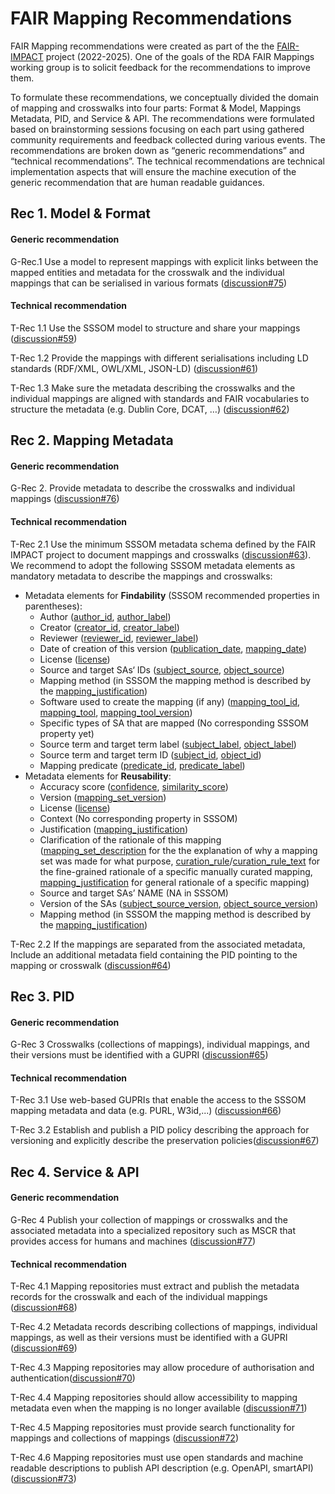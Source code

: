 # FAIR Mapping Recommendations

FAIR Mapping recommendations were created as part of the the [FAIR-IMPACT](https://fair-impact.eu/) project (2022-2025). One of the goals of the RDA FAIR Mappings working group is to solicit feedback for the recommendations to improve them.

To formulate these recommendations, we conceptually divided the domain of mapping and crosswalks into four parts:  Format & Model, Mappings Metadata, PID, and Service & API. The recommendations were formulated based on brainstorming sessions focusing on each part using gathered community requirements and feedback collected during various events. The recommendations are broken down as “generic recommendations” and “technical recommendations”. The technical recommendations are technical implementation aspects that will ensure the machine execution of the generic recommendation that are human readable guidances.

## Rec 1. Model & Format 

#### Generic recommendation

G-Rec.1 Use a model to represent mappings with explicit links between the mapped entities and metadata for the crosswalk and the individual mappings that can be serialised in various formats ([discussion#75](https://github.com/mapping-commons/rda-fair-mappings/discussions/75))

#### Technical recommendation

T-Rec 1.1 Use the SSSOM model to structure and share your mappings ([discussion#59](https://github.com/mapping-commons/rda-fair-mappings/discussions/59))

T-Rec 1.2 Provide the mappings with different serialisations including LD standards (RDF/XML, OWL/XML, JSON-LD) ([discussion#61](https://github.com/mapping-commons/rda-fair-mappings/discussions/61))

T-Rec 1.3 Make sure the metadata describing the crosswalks and the individual mappings are aligned with standards and FAIR vocabularies to structure the metadata (e.g. Dublin Core, DCAT, …) ([discussion#62](https://github.com/mapping-commons/rda-fair-mappings/discussions/62))

## Rec 2. Mapping Metadata 

#### Generic recommendation

G-Rec 2. Provide metadata to describe the crosswalks and individual mappings ([discussion#76](https://github.com/mapping-commons/rda-fair-mappings/discussions/76))

#### Technical recommendation

T-Rec 2.1 Use the minimum SSSOM metadata schema defined by the FAIR IMPACT project to document mappings and crosswalks ([discussion#63](https://github.com/mapping-commons/rda-fair-mappings/discussions/63)). We recommend to adopt the following SSSOM metadata elements as mandatory metadata to describe the mappings and crosswalks:

- Metadata elements for **Findability** (SSSOM recommended properties in parentheses):
   - Author ([author_id](https://mapping-commons.github.io/sssom/author_id/), [author_label](https://mapping-commons.github.io/sssom/author_label/))
   - Creator ([creator_id](https://mapping-commons.github.io/sssom/creator_id/), [creator_label](https://mapping-commons.github.io/sssom/creator_label/))
   - Reviewer ([reviewer_id](https://mapping-commons.github.io/sssom/reviewer_id/), [reviewer_label](https://mapping-commons.github.io/sssom/reviewer_label/))
   - Date of creation of this version ([publication_date](https://mapping-commons.github.io/sssom/publication_date/), [mapping_date](https://mapping-commons.github.io/sssom/mapping_date/))
   - License ([license](https://mapping-commons.github.io/sssom/license/))
   - Source and target SAs‘ IDs ([subject_source](https://mapping-commons.github.io/sssom/subject_source/), [object_source](https://mapping-commons.github.io/sssom/object_source/))
   - Mapping method  (in SSSOM the mapping method is described by the [mapping_justification](https://mapping-commons.github.io/sssom/mapping_justification/))
   - Software used to create the mapping (if any) ([mapping_tool_id](https://mapping-commons.github.io/sssom/mapping_tool_id/), [mapping_tool](https://mapping-commons.github.io/sssom/mapping_tool/), [mapping_tool_version](https://mapping-commons.github.io/sssom/mapping_tool_version/))
   - Specific types of SA that are mapped (No corresponding SSSOM property yet)
   - Source term and target term label ([subject_label](https://mapping-commons.github.io/sssom/subject_label/), [object_label](https://mapping-commons.github.io/sssom/object_label/))
   - Source term and target term ID ([subject_id](https://mapping-commons.github.io/sssom/subject_id/), [object_id](https://mapping-commons.github.io/sssom/subject_id/))
   - Mapping predicate ([predicate_id](https://mapping-commons.github.io/sssom/predicate_id/), [predicate_label](https://mapping-commons.github.io/sssom/predicate_label/))
- Metadata elements for **Reusability**:
   - Accuracy score ([confidence](https://mapping-commons.github.io/sssom/confidence/), [similarity_score](https://mapping-commons.github.io/sssom/similarity_score/))
   - Version ([mapping_set_version](https://mapping-commons.github.io/sssom/mapping_set_version/))
   - License ([license](https://mapping-commons.github.io/sssom/license/))
   - Context (No corresponding property in SSSOM)
   - Justification ([mapping_justification](https://mapping-commons.github.io/sssom/mapping_justification/))
   - Clarification of the rationale of this mapping ([mapping_set_description](https://mapping-commons.github.io/sssom/mapping_set_description/) for the the explanation of why a mapping set was made for what purpose, [curation_rule](https://mapping-commons.github.io/sssom/curation_rule/)/[curation_rule_text](https://mapping-commons.github.io/sssom/curation_rule_text/) for the fine-grained rationale of a specific manually curated mapping, [mapping_justification](https://mapping-commons.github.io/sssom/mapping-justifications/) for general rationale of a specific mapping)
   - Source and target SAs’ NAME (NA in SSSOM)
   - Version of the SAs ([subject_source_version](https://mapping-commons.github.io/sssom/subject_source_version/), [object_source_version](https://mapping-commons.github.io/sssom/object_source_version/))
   - Mapping method (in SSSOM the mapping method is described by the [mapping_justification](https://mapping-commons.github.io/sssom/mapping_justification/))

T-Rec 2.2 If the mappings are separated from the associated metadata, Include an additional metadata field containing the PID pointing to the mapping or crosswalk ([discussion#64](https://github.com/mapping-commons/rda-fair-mappings/discussions/64))

## Rec 3. PID

#### Generic recommendation

G-Rec 3 Crosswalks (collections of mappings), individual mappings, and their versions must be identified with a GUPRI ([discussion#65](https://github.com/mapping-commons/rda-fair-mappings/discussions/65))

#### Technical recommendation

T-Rec 3.1 Use web-based GUPRIs that enable the access to the SSSOM mapping metadata and data (e.g. PURL, W3id,...) ([discussion#66](https://github.com/mapping-commons/rda-fair-mappings/discussions/66)) 


T-Rec 3.2 Establish and publish a PID policy describing the approach for versioning and explicitly describe the preservation policies([discussion#67](https://github.com/mapping-commons/rda-fair-mappings/discussions/67)) 

## Rec 4. Service & API

#### Generic recommendation

G-Rec 4 Publish your collection of mappings or crosswalks and the associated metadata into a specialized repository such as MSCR that provides access for humans and machines ([discussion#77](https://github.com/mapping-commons/rda-fair-mappings/discussions/77))

#### Technical recommendation

T-Rec 4.1 Mapping repositories must extract and publish the metadata records for the crosswalk and each of the individual mappings ([discussion#68](https://github.com/mapping-commons/rda-fair-mappings/discussions/68)) 

T-Rec 4.2 Metadata records describing collections of mappings, individual mappings, as well as their versions must be identified with a GUPRI ([discussion#69](https://github.com/mapping-commons/rda-fair-mappings/discussions/69)) 

T-Rec 4.3 Mapping repositories may allow procedure of authorisation and authentication([discussion#70](https://github.com/mapping-commons/rda-fair-mappings/discussions/70)) 

T-Rec 4.4 Mapping repositories should allow accessibility to mapping metadata even when the mapping is no longer available ([discussion#71](https://github.com/mapping-commons/rda-fair-mappings/discussions/71)) 

T-Rec 4.5 Mapping repositories must provide search functionality  for mappings and collections of mappings ([discussion#72](https://github.com/mapping-commons/rda-fair-mappings/discussions/72)) 

T-Rec 4.6 Mapping repositories must use open standards and machine readable descriptions to publish API description (e.g. OpenAPI, smartAPI) ([discussion#73](https://github.com/mapping-commons/rda-fair-mappings/discussions/73)) 

